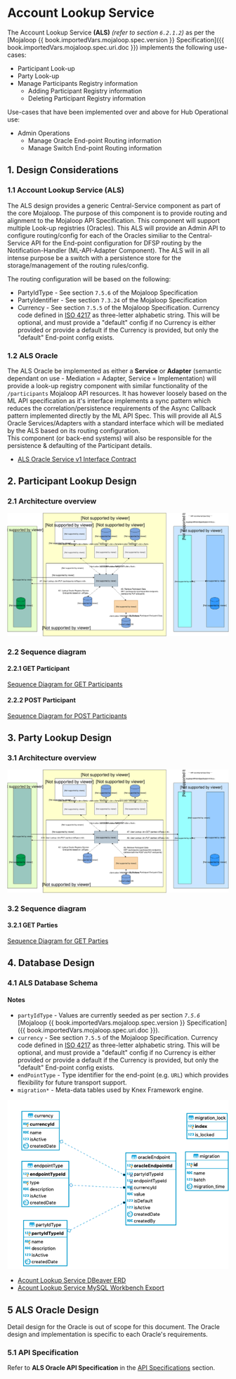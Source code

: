 # Account Lookup Service

The Account Lookup Service **(ALS)** _(refer to section `6.2.1.2`)_ as per the [Mojaloop {{ book.importedVars.mojaloop.spec.version }} Specification]({{ book.importedVars.mojaloop.spec.uri.doc }}) implements the following use-cases:

* Participant Look-up 
* Party Look-up
* Manage Participants Registry information
    * Adding Participant Registry information
    * Deleting Participant Registry information
    
Use-cases that have been implemented over and above for Hub Operational use: 
* Admin Operations
    * Manage Oracle End-point Routing information
    * Manage Switch End-point Routing information
  
## 1. Design Considerations

### 1.1 Account Lookup Service (ALS)
The ALS design provides a generic Central-Service component as part of the core Mojaloop. The purpose of this component is to provide routing and alignment to the Mojaloop API Specification. This component will support multiple Look-up registries (Oracles). This ALS will provide an Admin API to configure routing/config for each of the Oracles similiar to the Central-Service API for the End-point configuration for DFSP routing by the Notification-Handler (ML-API-Adapter Component). The ALS will in all intense purpose be a switch with a persistence store for the storage/management of the routing rules/config.

The routing configuration will be based on the following:
* PartyIdType - See section `7.5.6` of the Mojaloop Specification
* PartyIdentifier - See section `7.3.24` of the Mojaloop Specification
* Currency - See section `7.5.5` of the Mojaloop Specification. Currency code defined in [ISO 4217](https://www.iso.org/iso-4217-currency-codes.html) as three-letter alphabetic string. This will be optional, and must provide a "default" config if no Currency is either provided or provide a default if the Currency is provided, but only the "default" End-point config exists.

### 1.2 ALS Oracle
The ALS Oracle be implemented as either a **Service** or **Adapter** (semantic dependant on use - Mediation = Adapter, Service = Implementation) will provide a look-up registry component with similar functionality of the `/participants` Mojaloop API resources. It has however loosely based on the ML API specification as it's interface implements a sync pattern which reduces the correlation/persistence requirements of the Async Callback pattern implemented directly by the ML API Spec. This will provide all ALS Oracle Services/Adapters with a standard interface which will be mediated by the ALS based on its routing configuration.  
This component (or back-end systems) will also be responsible for the persistence & defaulting of the Participant details.

* [ALS Oracle Service v1 Interface Contract](../../assets/InterfaceContracts/OracleServiceSwaggerv1.yaml)

## 2. Participant Lookup Design

### 2.1 Architecture overview
![Architecture Flow Account-Lookup for Participants](../../assets/Diagrams/ArchitectureDiagrams/Arch-Flow-Account-Lookup-Participants.svg)

### 2.2 Sequence diagram

#### 2.2.1 GET Participant

[Sequence Diagram for GET Participants](als-get-participants.md)

#### 2.2.2 POST Participant

[Sequence Diagram for POST Participants](als-post-participants.md)

## 3. Party Lookup Design

### 3.1 Architecture overview
![Architecture Flow Account-Lookup for Parties](../../assets/Diagrams/ArchitectureDiagrams/Arch-Flow-Account-Lookup-Parties.svg)

### 3.2 Sequence diagram

#### 3.2.1 GET Parties

[Sequence Diagram for GET Parties](als-get-parties.md)

## 4. Database Design

### 4.1 ALS Database Schema

#### Notes
- `partyIdType` - Values are currently seeded as per section _`7.5.6`_ [Mojaloop {{ book.importedVars.mojaloop.spec.version }} Specification]({{ book.importedVars.mojaloop.spec.uri.doc }}).
- `currency` - See section `7.5.5` of the Mojaloop Specification. Currency code defined in [ISO 4217](https://www.iso.org/iso-4217-currency-codes.html) as three-letter alphabetic string. This will be optional, and must provide a "default" config if no Currency is either provided or provide a default if the Currency is provided, but only the "default" End-point config exists.
- `endPointType` - Type identifier for the end-point (e.g. `URL`) which provides flexibility for future transport support.
- `migration*` - Meta-data tables used by Knex Framework engine.

![Acount Lookup Service ERD](../../assets/Diagrams/EntityRelationshipDiagrams/AccountLookupService-schema.png)

* [Acount Lookup Service DBeaver ERD](../../assets/Diagrams/EntityRelationshipDiagrams/AccountLookupDB-schema-DBeaver.erd)
* [Acount Lookup Service MySQL Workbench Export](../../assets/Diagrams/EntityRelationshipDiagrams/AccountLookup-ddl-MySQLWorkbench.sql)

## 5 ALS Oracle Design

Detail design for the Oracle is out of scope for this document. The Oracle design and implementation is specific to each Oracle's requirements.

### 5.1 API Specification

Refer to **ALS Oracle API Specification** in the [API Specifications](../api#als-oracle-api) section.
